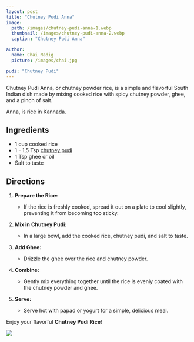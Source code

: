 ```yaml
---
layout: post
title: "Chutney Pudi Anna"
image:
  path: /images/chutney-pudi-anna-1.webp
  thumbnail: /images/chutney-pudi-anna-2.webp
  caption: "Chutney Pudi Anna"

author:
  name: Chai Nadig
  picture: /images/chai.jpg

pudi: "Chutney Pudi"
---
```


Chutney Pudi Anna, or chutney powder rice, is a simple and flavorful South Indian dish made by mixing cooked rice with spicy chutney powder, ghee, and a pinch of salt.

Anna, is rice in Kannada.

## Ingredients

- 1 cup cooked rice
- 1 - 1,5 Tsp [chutney pudi](/rosies-recipes/pudi/chutney-pudi)
- 1 Tsp ghee or oil
- Salt to taste

## Directions

1. **Prepare the Rice:**

   - If the rice is freshly cooked, spread it out on a plate to cool slightly, preventing it from becoming too sticky.

2. **Mix in Chutney Pudi:**

   - In a large bowl, add the cooked rice, chutney pudi, and salt to taste.

3. **Add Ghee:**

   - Drizzle the ghee over the rice and chutney powder.

4. **Combine:**

   - Gently mix everything together until the rice is evenly coated with the chutney powder and ghee.

5. **Serve:**
   - Serve hot with papad or yogurt for a simple, delicious meal.

Enjoy your flavorful **Chutney Pudi Rice**!

<img src="/rosies-recipes/images/chutney-pudi-anna-2.webp">
